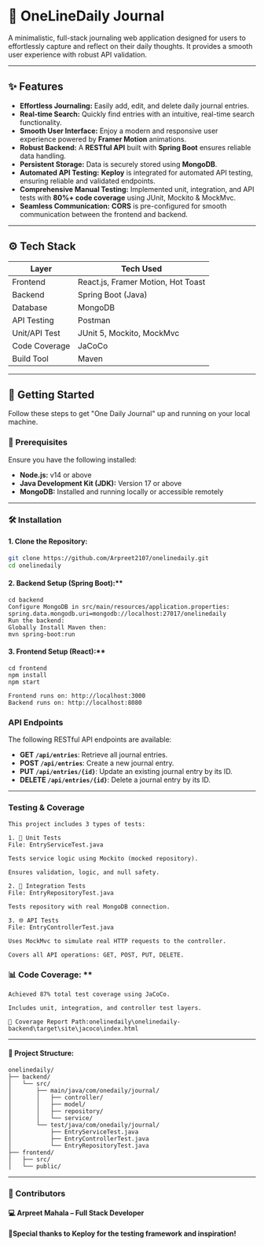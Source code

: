 # 📝 OneLineDaily Journal

A minimalistic, full-stack journaling web application designed for users to effortlessly capture and reflect on their daily thoughts. It provides a smooth user experience with robust API validation.

---

## ✨ Features

* **Effortless Journaling:** Easily add, edit, and delete daily journal entries.
* **Real-time Search:** Quickly find entries with an intuitive, real-time search functionality.
* **Smooth User Interface:** Enjoy a modern and responsive user experience powered by **Framer Motion** animations.
* **Robust Backend:** A **RESTful API** built with **Spring Boot** ensures reliable data handling.
* **Persistent Storage:** Data is securely stored using **MongoDB**.
* **Automated API Testing:** **Keploy** is integrated for automated API testing, ensuring reliable and validated endpoints.
* **Comprehensive Manual Testing:** Implemented unit, integration, and API tests with **80%+ code coverage** using JUnit, Mockito & MockMvc.
* **Seamless Communication:** **CORS** is pre-configured for smooth communication between the frontend and backend.

---

## ⚙️ Tech Stack

| Layer | Tech Used |
|--------------|----------------------------------|
| Frontend | React.js, Framer Motion, Hot Toast |
| Backend | Spring Boot (Java) |
| Database | MongoDB |
| API Testing | Postman |
| Unit/API Test| JUnit 5, Mockito, MockMvc |
| Code Coverage| JaCoCo |
| Build Tool | Maven |

---

## 🚀 Getting Started

Follow these steps to get "One Daily Journal" up and running on your local machine.

### 🔧 Prerequisites

Ensure you have the following installed:

- **Node.js:** v14 or above
- **Java Development Kit (JDK):** Version 17 or above
- **MongoDB:** Installed and running locally or accessible remotely

---

### 🛠️ Installation

#### 1. **Clone the Repository:**

```bash
git clone https://github.com/Arpreet2107/onelinedaily.git
cd onelinedaily
```
#### 2. Backend Setup (Spring Boot):**
```
cd backend
Configure MongoDB in src/main/resources/application.properties:
spring.data.mongodb.uri=mongodb://localhost:27017/onelinedaily
Run the backend:
Globally Install Maven then:
mvn spring-boot:run
```
#### 3. Frontend Setup (React):**
```
cd frontend
npm install
npm start

Frontend runs on: http://localhost:3000
Backend runs on: http://localhost:8080
```

### API Endpoints

The following RESTful API endpoints are available:

* **GET `/api/entries`**: Retrieve all journal entries.
* **POST `/api/entries`**: Create a new journal entry.
* **PUT `/api/entries/{id}`**: Update an existing journal entry by its ID.
* **DELETE `/api/entries/{id}`**: Delete a journal entry by its ID.

---

### Testing & Coverage
```
This project includes 3 types of tests:

1. 🧪 Unit Tests
File: EntryServiceTest.java

Tests service logic using Mockito (mocked repository).

Ensures validation, logic, and null safety.

2. 🧩 Integration Tests
File: EntryRepositoryTest.java

Tests repository with real MongoDB connection.

3. 🌐 API Tests
File: EntryControllerTest.java

Uses MockMvc to simulate real HTTP requests to the controller.

Covers all API operations: GET, POST, PUT, DELETE.
```

### 📊 Code Coverage: **
```
Achieved 87% total test coverage using JaCoCo.

Includes unit, integration, and controller test layers.

📸 Coverage Report Path:onelinedaily\onelinedaily-backend\target\site\jacoco\index.html
```
---
#### 🧱 Project Structure:
```
onelinedaily/
├── backend/
│   └── src/
│       ├── main/java/com/onedaily/journal/
│       │   ├── controller/
│       │   ├── model/
│       │   ├── repository/
│       │   └── service/
│       └── test/java/com/onedaily/journal/
│           ├── EntryServiceTest.java
│           ├── EntryControllerTest.java
│           └── EntryRepositoryTest.java
├── frontend/
│   ├── src/
│   └── public/
```
---
### 🤝 Contributors
 #### 💻 Arpreet Mahala – Full Stack Developer

 #### 🧪Special thanks to Keploy for the testing framework and inspiration!
